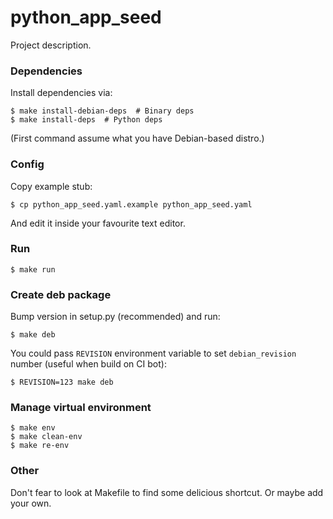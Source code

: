 # python_app_seed

Project description.

### Dependencies

Install dependencies via:

    $ make install-debian-deps  # Binary deps
    $ make install-deps  # Python deps

(First command assume what you have Debian-based distro.)

### Config

Copy example stub:

    $ cp python_app_seed.yaml.example python_app_seed.yaml

And edit it inside your favourite text editor.

### Run

    $ make run

### Create deb package

Bump version in setup.py (recommended) and run:

    $ make deb

You could pass `REVISION` environment variable to set
`debian_revision` number (useful when build on CI bot):

    $ REVISION=123 make deb

### Manage virtual environment

    $ make env
    $ make clean-env
    $ make re-env

### Other

Don't fear to look at Makefile to find some delicious shortcut.
Or maybe add your own.
